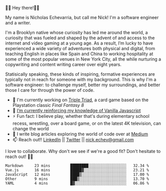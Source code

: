 👋🏾 Hey there!👋🏾

My name is Nicholas Echevarria, but call me Nick! I'm a software engineer and a writer. 

I'm a Brooklyn native whose curiosity has led me around the world, a curiosity that was fueled and shaped by the advent of and access to the internet and video gaming at a young age. As a result, I’m lucky to have experienced a wide variety of adventures both physical and digital, from teaching English in places like Spain and China to working hospitality at some of the most popular venues in New York City, all the while nurturing a copywriting and content writing career over eight years. 

Statisically speaking, these kinds of inspiring, formative experiences are typically not in reach for someone with my background. This is why I'm a software engineer: to challenge myself, better my surroundings, and better those I care for through the power of code. 

- 🔨 I'm currently working on [Triple Triad](https://youtu.be/QHVHftxr2os), a card game based on the Playstation classic _Final Fantasy 8_
- 🌱 [I’m currently reinforcing my knowledge of Vanilla Javascript](https://eloquentjavascript.net/)
- ⚡️ Fun fact: I believe play, whether that's during elementary school recess, wrestling, over a board game, or on the latest 4K television, can change the world
- 📖 I write blog articles exploring the world of code over at [Medium](https://medium.com/@nickechevarria)
- 📫 Reach out!! [LinkedIn](https://www.linkedin.com/in/nicholasechevarria/) || [Twitter](https://twitter.com/_nickechevarria) || nick.echev@gmail.com

I love to collaborate. Why don't we see if we're a good fit? Don't hesitate to reach out! ✌🏾  
<!--START_SECTION:waka-->
```text
Markdown     23 mins         ████████░░░░░░░░░░░░░░░░░   32.34 % 
Vue.js       16 mins         █████▓░░░░░░░░░░░░░░░░░░░   23.21 % 
JavaScript   12 mins         ████▒░░░░░░░░░░░░░░░░░░░░   17.00 % 
Other        9 mins          ███▒░░░░░░░░░░░░░░░░░░░░░   13.70 % 
YAML         4 mins          █▓░░░░░░░░░░░░░░░░░░░░░░░   06.86 % 
```
<!--END_SECTION:waka-->


